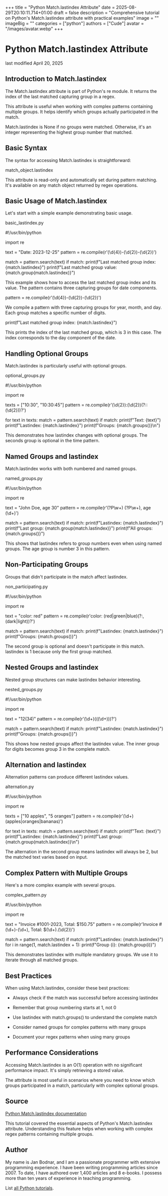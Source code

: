 +++
title = "Python Match.lastindex Attribute"
date = 2025-08-29T20:10:11.714+01:00
draft = false
description = "Comprehensive tutorial on Python's Match.lastindex attribute with practical examples"
image = ""
imageBig = ""
categories = ["python"]
authors = ["Cude"]
avatar = "/images/avatar.webp"
+++

# Python Match.lastindex Attribute

last modified April 20, 2025

## Introduction to Match.lastindex

The Match.lastindex attribute is part of Python's re
module. It returns the index of the last matched capturing group in a regex.

This attribute is useful when working with complex patterns containing multiple
groups. It helps identify which groups actually participated in the match.

Match.lastindex is None if no groups were matched.
Otherwise, it's an integer representing the highest group number that matched.

## Basic Syntax

The syntax for accessing Match.lastindex is straightforward:

match_object.lastindex

This attribute is read-only and automatically set during pattern matching.
It's available on any match object returned by regex operations.

## Basic Usage of Match.lastindex

Let's start with a simple example demonstrating basic usage.

basic_lastindex.py
  

#!/usr/bin/python

import re

text = "Date: 2023-12-25"
pattern = re.compile(r'(\d{4})-(\d{2})-(\d{2})')

match = pattern.search(text)
if match:
    print(f"Last matched group index: {match.lastindex}")
    print(f"Last matched group value: {match.group(match.lastindex)}")

This example shows how to access the last matched group index and its value.
The pattern contains three capturing groups for date components.

pattern = re.compile(r'(\d{4})-(\d{2})-(\d{2})')

We compile a pattern with three capturing groups for year, month, and day.
Each group matches a specific number of digits.

print(f"Last matched group index: {match.lastindex}")

This prints the index of the last matched group, which is 3 in this case.
The index corresponds to the day component of the date.

## Handling Optional Groups

Match.lastindex is particularly useful with optional groups.

optional_groups.py
  

#!/usr/bin/python

import re

texts = ["10:30", "10:30:45"]
pattern = re.compile(r'(\d{2}):(\d{2})(?::(\d{2}))?')

for text in texts:
    match = pattern.search(text)
    if match:
        print(f"Text: {text}")
        print(f"Lastindex: {match.lastindex}")
        print(f"Groups: {match.groups()}\n")

This demonstrates how lastindex changes with optional groups.
The seconds group is optional in the time pattern.

## Named Groups and lastindex

Match.lastindex works with both numbered and named groups.

named_groups.py
  

#!/usr/bin/python

import re

text = "John Doe, age 30"
pattern = re.compile(r'(?P\w+) (?P\w+), age (\d+)')

match = pattern.search(text)
if match:
    print(f"Lastindex: {match.lastindex}")
    print(f"Last group: {match.group(match.lastindex)}")
    print(f"All groups: {match.groups()}")

This shows that lastindex refers to group numbers even when
using named groups. The age group is number 3 in this pattern.

## Non-Participating Groups

Groups that didn't participate in the match affect lastindex.

non_participating.py
  

#!/usr/bin/python

import re

text = "color: red"
pattern = re.compile(r'color: (red|green|blue)(?:, (dark|light))?')

match = pattern.search(text)
if match:
    print(f"Lastindex: {match.lastindex}")
    print(f"Groups: {match.groups()}")

The second group is optional and doesn't participate in this match.
lastindex is 1 because only the first group matched.

## Nested Groups and lastindex

Nested group structures can make lastindex behavior interesting.

nested_groups.py
  

#!/usr/bin/python

import re

text = "12(34)"
pattern = re.compile(r'(\d+)(\((\d+)\))?')

match = pattern.search(text)
if match:
    print(f"Lastindex: {match.lastindex}")
    print(f"Groups: {match.groups()}")

This shows how nested groups affect the lastindex value. The inner group
for digits becomes group 3 in the complete match.

## Alternation and lastindex

Alternation patterns can produce different lastindex values.

alternation.py
  

#!/usr/bin/python

import re

texts = ["10 apples", "5 oranges"]
pattern = re.compile(r'(\d+) (apples|oranges|bananas)')

for text in texts:
    match = pattern.search(text)
    if match:
        print(f"Text: {text}")
        print(f"Lastindex: {match.lastindex}")
        print(f"Last group: {match.group(match.lastindex)}\n")

The alternation in the second group means lastindex will
always be 2, but the matched text varies based on input.

## Complex Pattern with Multiple Groups

Here's a more complex example with several groups.

complex_pattern.py
  

#!/usr/bin/python

import re

text = "Invoice #1001-2023, Total: $150.75"
pattern = re.compile(r'Invoice #(\d+)-(\d+), Total: \$(\d+)\.(\d{2})')

match = pattern.search(text)
if match:
    print(f"Lastindex: {match.lastindex}")
    for i in range(1, match.lastindex + 1):
        print(f"Group {i}: {match.group(i)}")

This demonstrates lastindex with multiple mandatory groups.
We use it to iterate through all matched groups.

## Best Practices

When using Match.lastindex, consider these best practices:

- Always check if the match was successful before accessing lastindex

- Remember that group numbering starts at 1, not 0

- Use lastindex with match.groups() to understand the complete match

- Consider named groups for complex patterns with many groups

- Document your regex patterns when using many groups

## Performance Considerations

Accessing Match.lastindex is an O(1) operation with no
significant performance impact. It's simply retrieving a stored value.

The attribute is most useful in scenarios where you need to know which
groups participated in a match, particularly with complex optional groups.

## Source

[Python Match.lastindex documentation](https://docs.python.org/3/library/re.html#re.Match.lastindex)

This tutorial covered the essential aspects of Python's Match.lastindex
attribute. Understanding this feature helps when working with complex regex
patterns containing multiple groups.

## Author

My name is Jan Bodnar, and I am a passionate programmer with extensive
programming experience. I have been writing programming articles since 2007.
To date, I have authored over 1,400 articles and 8 e-books. I possess more
than ten years of experience in teaching programming.

List [all Python tutorials](/python/).